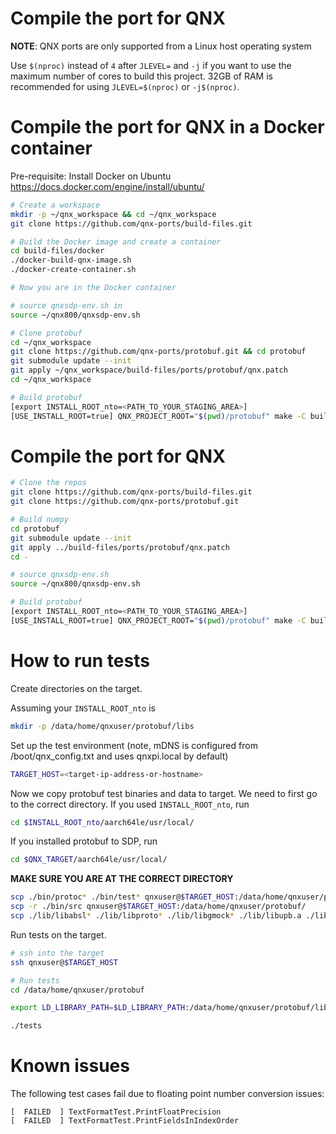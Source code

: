 # Compile the port for QNX

**NOTE**: QNX ports are only supported from a Linux host operating system

Use `$(nproc)` instead of `4` after `JLEVEL=` and `-j` if you want to use the maximum number of cores to build this project.
32GB of RAM is recommended for using `JLEVEL=$(nproc)` or `-j$(nproc)`.

# Compile the port for QNX in a Docker container

Pre-requisite: Install Docker on Ubuntu https://docs.docker.com/engine/install/ubuntu/
```bash
# Create a workspace
mkdir -p ~/qnx_workspace && cd ~/qnx_workspace
git clone https://github.com/qnx-ports/build-files.git

# Build the Docker image and create a container
cd build-files/docker
./docker-build-qnx-image.sh
./docker-create-container.sh

# Now you are in the Docker container

# source qnxsdp-env.sh in
source ~/qnx800/qnxsdp-env.sh

# Clone protobuf
cd ~/qnx_workspace
git clone https://github.com/qnx-ports/protobuf.git && cd protobuf
git submodule update --init
git apply ~/qnx_workspace/build-files/ports/protobuf/qnx.patch
cd ~/qnx_workspace

# Build protobuf
[export INSTALL_ROOT_nto=<PATH_TO_YOUR_STAGING_AREA>]
[USE_INSTALL_ROOT=true] QNX_PROJECT_ROOT="$(pwd)/protobuf" make -C build-files/ports/protobuf install JLEVEL=4
```

# Compile the port for QNX
```bash
# Clone the repos
git clone https://github.com/qnx-ports/build-files.git
git clone https://github.com/qnx-ports/protobuf.git

# Build numpy
cd protobuf
git submodule update --init
git apply ../build-files/ports/protobuf/qnx.patch
cd -

# source qnxsdp-env.sh
source ~/qnx800/qnxsdp-env.sh

# Build protobuf
[export INSTALL_ROOT_nto=<PATH_TO_YOUR_STAGING_AREA>]
[USE_INSTALL_ROOT=true] QNX_PROJECT_ROOT="$(pwd)/protobuf" make -C build-files/ports/protobuf install JLEVEL=4
```

# How to run tests

Create directories on the target.

Assuming your `INSTALL_ROOT_nto` is 

```bash
mkdir -p /data/home/qnxuser/protobuf/libs
````

Set up the test environment (note, mDNS is configured from
/boot/qnx_config.txt and uses qnxpi.local by default)
```bash
TARGET_HOST=<target-ip-address-or-hostname>
```
Now we copy protobuf test binaries and data to target. We need to first go to the correct directory.
If you used `INSTALL_ROOT_nto`, run 
```bash
cd $INSTALL_ROOT_nto/aarch64le/usr/local/
```

If you installed protobuf to SDP, run
```bash
cd $QNX_TARGET/aarch64le/usr/local/
```
**MAKE SURE YOU ARE AT THE CORRECT DIRECTORY**

```bash
scp ./bin/protoc* ./bin/test* qnxuser@$TARGET_HOST:/data/home/qnxuser/protobuf/
scp -r ./bin/src qnxuser@$TARGET_HOST:/data/home/qnxuser/protobuf/
scp ./lib/libabsl* ./lib/libproto* ./lib/libgmock* ./lib/libupb.a ./lib/libutf8* qnxuser@$TARGET_HOST:/data/home/qnxuser/protobuf/libs
```

Run tests on the target.
```bash
# ssh into the target
ssh qnxuser@$TARGET_HOST

# Run tests
cd /data/home/qnxuser/protobuf

export LD_LIBRARY_PATH=$LD_LIBRARY_PATH:/data/home/qnxuser/protobuf/libs

./tests
```

# Known issues

The following test cases fail due to floating point number conversion issues:
```
[  FAILED  ] TextFormatTest.PrintFloatPrecision
[  FAILED  ] TextFormatTest.PrintFieldsInIndexOrder
```